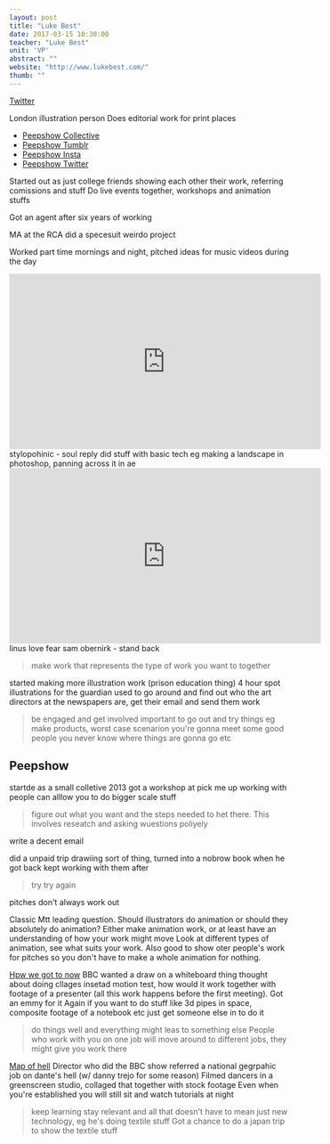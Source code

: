 ```yaml
---
layout: post
title: "Luke Best"
date: 2017-03-15 10:30:00
teacher: "Luke Best"
unit: 'VP'
abstract: ""
website: "http://www.lukebest.com/"
thumb: ""
---
```


[Twitter](https://twitter.com/lukejethrobest?lang=en)

London illustration person
Does editorial work for print places

- [Peepshow Collective](http://www.peepshow.org.uk/)
- [Peepshow Tumblr](http://peepshowcoll.tumblr.com/)
- [Peepshow Insta](https://www.instagram.com/peepshowcoll/)
- [Peepshow Twitter](https://twitter.com/PeepshowCOLL)

Started out as just college friends showing each other their work, referring comissions and stuff
Do live events together, workshops and animation stuffs

Got an agent after six years of working

MA at the RCA
did a specesuit weirdo project

Worked part time mornings and night, pitched ideas for music videos during the day

<iframe width="560" height="315" src="https://www.youtube.com/embed/w6I7YY2Gw80" frameborder="0" allowfullscreen></iframe>
stylopohinic - soul reply
did stuff with basic tech eg making a landscape in photoshop, panning across it in ae

<iframe width="560" height="315" src="https://www.youtube.com/embed/nR20KwwYGmA" frameborder="0" allowfullscreen></iframe>
linus love fear sam obernirk - stand back

> make work that represents the type of work you want to together

started making more illustration work
(prison education thing)
4 hour spot illustrations for the guardian
used to go around and find out who the art directors at the newspapers are, get their email and send them work

> be engaged and get involved
important to go out and try things eg make products, worst case scenarion you're gonna meet some good people
you never know where things are gonna go etc

## Peepshow
startde as a small colletive
2013 got a workshop at pick me up
working with people can alllow you to do bigger scale stuff

> figure out what you want and the steps needed to het there. This involves reseatch and asking wuestions poliyely

write a decent email

did a unpaid trip drawiing sort of thing, turned into a nobrow book when he got back
kept working with them after

> try try again

pitches don't always work out

Classic Mtt leading question. Should illustrators do animation or should they absolutely do animation?
Either make animation work, or at least have an understanding of how your work might move
Look at different types of animation, see what suits your work. Also good to show oter people's work for pitches so you don't have to make a whole animation for nothing. 


[Hpw we got to now](http://www.peepshow.org.uk/work#/how-we-got-to-now/)
BBC wanted a draw on a whiteboard thing
thought about doing cllages insetad
motion test, how would it work together with footage of a presenter (all this work happens before the first meeting). Got an emmy for it
Again if you want to do stuff like 3d pipes in space, composite footage of a notebook etc just get someone else in to do it 

> do things well and everything might leas to something else
People who work with you on one job will move around to different jobs, they might give you work there

[Map of hell](http://www.peepshow.org.uk/work/#/map-of-hell/)
Director who did the BBC show referred a national gegrpahic job on dante's hell (w/ danny trejo for some reason)
Filmed dancers in a greenscreen studio, collaged that together with stock footage
Even when you're established you will still sit and watch tutorials at night

> keep learning
stay relevant and all that
doesn't have to mean just new technology, eg he's doing textile stuff
Got a chance to do a japan trip to show the textile stuff